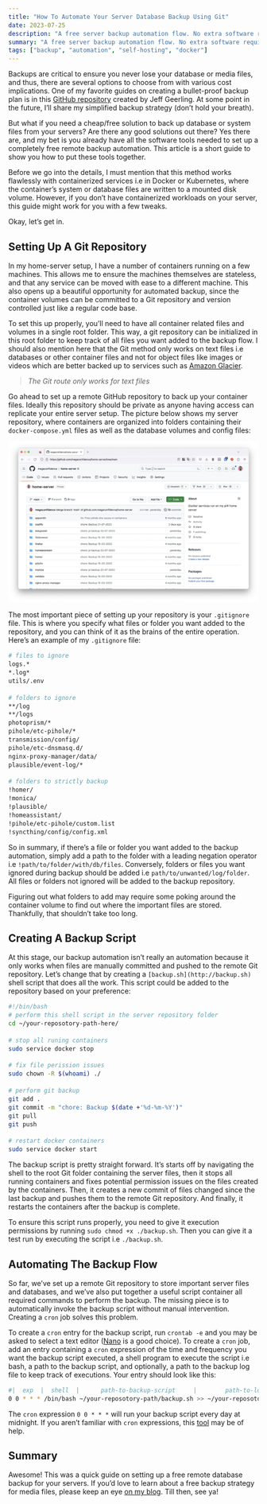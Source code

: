 ```yaml
---
title: "How To Automate Your Server Database Backup Using Git"
date: 2023-07-25
description: "A free server backup automation flow. No extra software required"
summary: "A free server backup automation flow. No extra software required"
tags: ["backup", "automation", "self-hosting", "docker"]
---
```


Backups are critical to ensure you never lose your database or media files, and thus, there are several options to choose from with various cost implications. One of my favorite guides on creating a bullet-proof backup plan is in this [GitHub repository](https://github.com/geerlingguy/my-backup-plan) created by Jeff Geerling. At some point in the future, I’ll share my simplified backup strategy (don’t hold your breath).

But what if you need a cheap/free solution to back up database or system files from your servers? Are there any good solutions out there? Yes there are, and my bet is you already have all the software tools needed to set up a completely free remote backup automation. This article is a short guide to show you how to put these tools together.

Before we go into the details, I must mention that this method works flawlessly with containerized services i.e in Docker or Kubernetes, where the container’s system or database files are written to a mounted disk volume. However, if you don’t have containerized workloads on your server, this guide might work for you with a few tweaks.

Okay, let’s get in.

## Setting Up A Git Repository

In my home-server setup, I have a number of containers running on a few machines. This allows me to ensure the machines themselves are stateless, and that any service can be moved with ease to a different machine. This also opens up a beautiful opportunity for automated backup, since the container volumes can be committed to a Git repository and version controlled just like a regular code base.

To set this up properly, you’ll need to have all container related files and volumes in a single root folder. This way, a git repository can be initialized in this root folder to keep track of all files you want added to the backup flow. I should also mention here that the Git method only works on text files i.e databases or other container files and not for object files like images or videos which are better backed up to services such as [Amazon Glacier](https://aws.amazon.com/s3/storage-classes/glacier/).

> _The Git route only works for text files_

Go ahead to set up a remote GitHub repository to back up your container files. Ideally this repository should be private as anyone having access can replicate your entire server setup. The picture below shows my server repository, where containers are organized into folders containing their `docker-compose.yml` files as well as the database volumes and config files:

![Github repository](./images/github.webp)

The most important piece of setting up your repository is your `.gitignore` file. This is where you specify what files or folder you want added to the repository, and you can think of it as the brains of the entire operation. Here’s an example of my `.gitignore` file:

```bash
# files to ignore
logs.*
*.log*
utils/.env

# folders to ignore
**/log
**/logs
photoprism/*
pihole/etc-pihole/*
transmission/config/
pihole/etc-dnsmasq.d/
nginx-proxy-manager/data/
plausible/event-log/*

# folders to strictly backup
!homer/
!monica/
!plausible/
!homeassistant/
!pihole/etc-pihole/custom.list
!syncthing/config/config.xml
```

So in summary, if there’s a file or folder you want added to the backup automation, simply add a path to the folder with a leading negation operator i.e `!path/to/folder/with/db/files`. Conversely, folders or files you want ignored during backup should be added i.e `path/to/unwanted/log/folder`. All files or folders not ignored will be added to the backup repository.

Figuring out what folders to add may require some poking around the container volume to find out where the important files are stored. Thankfully, that shouldn’t take too long.

## Creating A Backup Script

At this stage, our backup automation isn’t really an automation because it only works when files are manually committed and pushed to the remote Git repository. Let’s change that by creating a `[backup.sh](http://backup.sh)` shell script that does all the work. This script could be added to the repository based on your preference:

```bash
#!/bin/bash
# perform this shell script in the server repository folder
cd ~/your-reposotory-path-here/

# stop all runing containers
sudo service docker stop

# fix file perission issues
sudo chown -R $(whoami) ./

# perform git backup
git add .
git commit -m "chore: Backup $(date +'%d-%m-%Y')"
git pull
git push

# restart docker containers
sudo service docker start
```

The backup script is pretty straight forward. It’s starts off by navigating the shell to the root Git folder containing the server files, then it stops all running containers and fixes potential permission issues on the files created by the containers. Then, it creates a new commit of files changed since the last backup and pushes them to the remote Git repository. And finally, it restarts the containers after the backup is complete.

To ensure this script runs properly, you need to give it execution permissions by running `sudo chmod +x ./backup.sh`. Then you can give it a test run by executing the script i.e `./backup.sh`.

## Automating The Backup Flow

So far, we’ve set up a remote Git repository to store important server files and databases, and we’ve also put together a useful script container all required commands to perform the backup. The missing piece is to automatically invoke the backup script without manual intervention. Creating a `cron` job solves this problem.

To create a `cron` entry for the backup script, run `crontab -e` and you may be asked to select a text editor ([Nano](https://youtu.be/NV9PyPJKqH4) is a good choice). To create a `cron` job, add an entry containing a `cron` expression of the time and frequency you want the backup script executed, a shell program to execute the script i.e bash, a path to the backup script, and optionally, a path to the backup log file to keep track of executions. Your entry should look like this:

```bash
#|  exp  |  shell  |      path-to-backup-script     |        path-to-log-file (optional)
0 0 * * * /bin/bash ~/your-reposotory-path/backup.sh >> ~/your-reposotory-path/backup.log 2>&1
```

The `cron` expression `0 0 * * *` will run your backup script every day at midnight. If you aren’t familiar with `cron` expressions, this [tool](https://crontab.guru/) may be of help.

## Summary

Awesome! This was a quick guide on setting up a free remote database backup for your servers. If you’d love to learn about a free backup strategy for media files, please keep an eye [on my blog](https://confidence.sh/). Till then, see ya!
